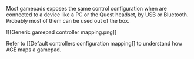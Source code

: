 Most gamepads exposes the same control configuration when are connected to a device like a PC or the Quest headset, by USB or Bluetooth. Probably most of them can be used out of the box.

![[Generic gamepad controller mapping.png]]

Refer to [[Default controllers configuration mapping]] to understand how AGE maps a gamepad.
